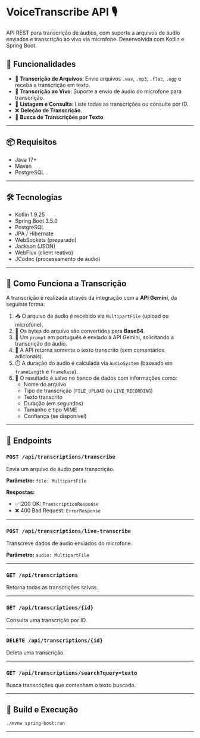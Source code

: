 
# VoiceTranscribe API 🎙️

API REST para transcrição de áudios, com suporte a arquivos de áudio enviados e transcrição ao vivo via microfone. Desenvolvida com Kotlin e Spring Boot.

## 🚀 Funcionalidades

- 📂 **Transcrição de Arquivos**: Envie arquivos `.wav`, `.mp3`, `.flac`, `.ogg` e receba a transcrição em texto.
- 🔴 **Transcrição ao Vivo**: Suporte a envio de áudio do microfone para transcrição.
- 📜 **Listagem e Consulta**: Liste todas as transcrições ou consulte por ID.
- ❌ **Deleção de Transcrição**.
- 🔎 **Busca de Transcrições por Texto**.

---

## 📦 Requisitos

- Java 17+
- Maven
- PostgreSQL

---

## 🛠️ Tecnologias

- Kotlin 1.9.25
- Spring Boot 3.5.0
- PostgreSQL
- JPA / Hibernate
- WebSockets (preparado)
- Jackson (JSON)
- WebFlux (client reativo)
- JCodec (processamento de áudio)

---

## 🧠 Como Funciona a Transcrição

A transcrição é realizada através da integração com a **API Gemini**, da seguinte forma:

1. 📥 O arquivo de áudio é recebido via `MultipartFile` (upload ou microfone).
2. 🔄 Os bytes do arquivo são convertidos para **Base64**.
3. 🧠 Um `prompt` em português é enviado à API Gemini, solicitando a transcrição do áudio.
4. 🎯 A API retorna somente o texto transcrito (sem comentários adicionais).
5. ⏱️ A duração do áudio é calculada via `AudioSystem` (baseado em `frameLength` e `frameRate`).
6. 💾 O resultado é salvo no banco de dados com informações como:
    - Nome do arquivo
    - Tipo de transcrição (`FILE_UPLOAD` ou `LIVE_RECORDING`)
    - Texto transcrito
    - Duração (em segundos)
    - Tamanho e tipo MIME
    - Confiança (se disponível)

---

## 📁 Endpoints

### `POST /api/transcriptions/transcribe`

Envia um arquivo de áudio para transcrição.

**Parâmetro:** `file: MultipartFile`

**Respostas:**
- ✅ 200 OK: `TranscriptionResponse`
- ❌ 400 Bad Request: `ErrorResponse`

---

### `POST /api/transcriptions/live-transcribe`

Transcreve dados de áudio enviados do microfone.

**Parâmetro:** `audio: MultipartFile`

---

### `GET /api/transcriptions`

Retorna todas as transcrições salvas.

---

### `GET /api/transcriptions/{id}`

Consulta uma transcrição por ID.

---

### `DELETE /api/transcriptions/{id}`

Deleta uma transcrição.

---

### `GET /api/transcriptions/search?query=texto`

Busca transcrições que contenham o texto buscado.

---

## 🧰 Build e Execução

```bash
./mvnw spring-boot:run
```

---


